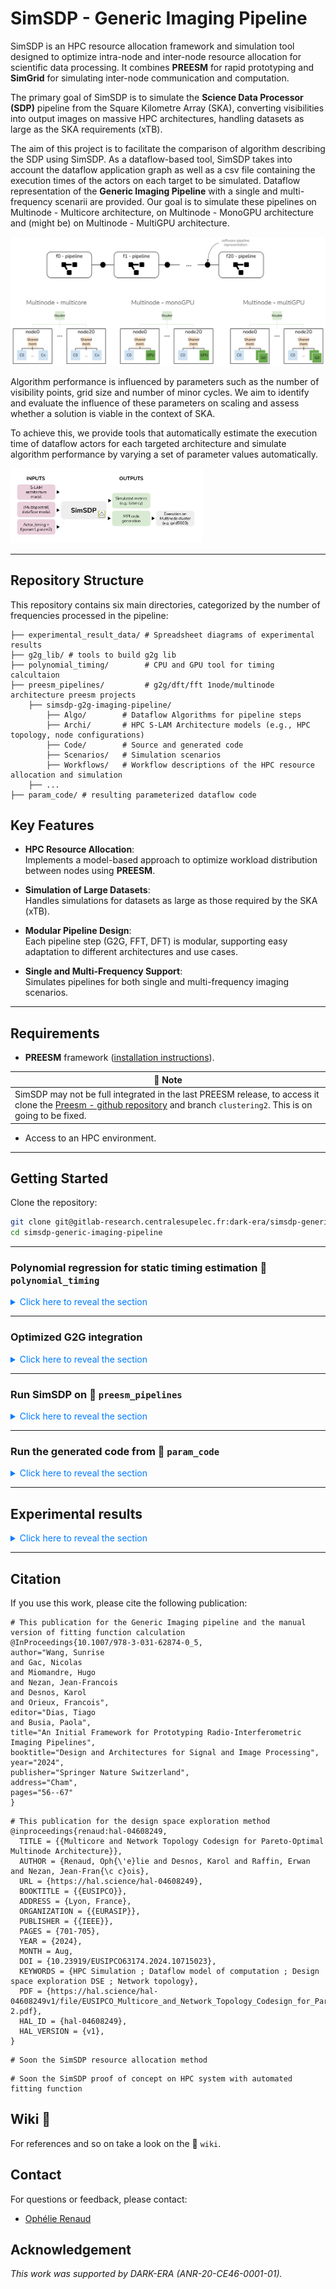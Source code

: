 # SimSDP - Generic Imaging Pipeline

SimSDP is an HPC resource allocation framework and simulation tool designed to optimize intra-node and inter-node resource allocation for scientific data processing. It combines **PREESM** for rapid prototyping and **SimGrid** for simulating inter-node communication and computation. 

The primary goal of SimSDP is to simulate the **Science Data Processor (SDP)** pipeline from the Square Kilometre Array (SKA), converting visibilities into output images on massive HPC architectures, handling datasets as large as the SKA requirements (xTB).


The aim of this project is to facilitate the comparison of algorithm describing the SDP using SimSDP.  As a dataflow-based tool, SimSDP takes into account the dataflow application graph as well as a csv file containing the execution times of the actors on each target to be simulated. Dataflow representation of  the **Generic Imaging Pipeline** with a single and multi-frequency scenarii are provided. Our goal is to simulate these pipelines on Multinode - Multicore architecture, on Multinode - MonoGPU architecture and (might be) on Multinode - MultiGPU architecture.

<img src="https://raw.githubusercontent.com/Ophelie-Renaud/simsdp-generic-imaging-pipeline/refs/heads/main/experimental_result_data/project_goal.png" style="zoom:100%;" />

Algorithm performance is influenced by parameters such as the number of visibility points, grid size and number of minor cycles. We aim to identify and evaluate the influence of these parameters on scaling and assess whether a solution is viable in the context of SKA.

To achieve this, we provide tools that automatically estimate the execution time of dataflow actors for each targeted architecture and simulate algorithm performance by varying a set of parameter values automatically.

<img src="https://raw.githubusercontent.com/Ophelie-Renaud/simsdp-generic-imaging-pipeline/refs/heads/main/experimental_result_data/project_goal2.png" style="zoom:30%;" />

---

## Repository Structure

This repository contains six main directories, categorized by the number of frequencies processed in the pipeline:

```plaintext
├── experimental_result_data/ # Spreadsheet diagrams of experimental results
├── g2g_lib/ # tools to build g2g lib
├── polynomial_timing/ 	      # CPU and GPU tool for timing calcultaion
├── preesm_pipelines/		  # g2g/dft/fft 1node/multinode architecture preesm projects
    ├── simsdp-g2g-imaging-pipeline/
        ├── Algo/        # Dataflow Algorithms for pipeline steps 
        ├── Archi/       # HPC S-LAM Architecture models (e.g., HPC topology, node configurations)
        ├── Code/        # Source and generated code
        ├── Scenarios/   # Simulation scenarios 
        ├── Workflows/   # Workflow descriptions of the HPC resource allocation and simulation
    ├── ...
├── param_code/ # resulting parameterized dataflow code
```

## Key Features

- **HPC Resource Allocation**:  
  Implements a model-based approach to optimize workload distribution between nodes using **PREESM**.
  
- **Simulation of Large Datasets**:  
  Handles simulations for datasets as large as those required by the SKA (xTB).
  
- **Modular Pipeline Design**:  
  Each pipeline step (G2G, FFT, DFT) is modular, supporting easy adaptation to different architectures and use cases.
  
- **Single and Multi-Frequency Support**:  
  Simulates pipelines for both single and multi-frequency imaging scenarios.

---

## Requirements

- **PREESM** framework ([installation instructions](https://preesm.github.io/get/)).

 | 📝 **Note**                                                   |
  | ------------------------------------------------------------ |
  | SimSDP may not be full integrated in the last PREESM release, to access it clone the [Preesm - github repository](https://github.com/preesm/preesm/) and branch `clustering2`. This is on going to be fixed. |

- Access to an HPC environment.

---

## Getting Started

Clone the repository:
```bash
git clone git@gitlab-research.centralesupelec.fr:dark-era/simsdp-generic-imaging-pipeline.git
cd simsdp-generic-imaging-pipeline
```
---

### Polynomial regression for static timing estimation :file_folder: `polynomial_timing`
<details>
    <summary style="cursor: pointer; color: #007bff;"> Click here to reveal the section </summary>
.

This section describes a method for defining actor timings using a fitting function to facilitate algorithm comparison across varying parameters. The method involves building a set of samples (stored in :file_folder:`averages`) and computing a fitting function with polynomial regression for each actor.

The original method, developed by Sunrise Wang, is a manual approach that evaluates a limited number of data samples. Details of this method can be found on the :open_book: `wiki` page :page_facing_up: **Timing Modeling Manual Method**. Once the benchmark is set up, additional instructions are available in the :file_folder:`polynomials_timing` section under **SOTA**.

The proposed automated method, which extends :page_facing_up: [S. Wang, et al.](https://hal.science/hal-04361151/file/paper_dasip24_5_wang_updated-2.pdf) work, is documented in the :file_folder:`polynomials_timing` section under **Proposed Method**.

</details>

---

### Optimized G2G integration
<details>
    <summary style="cursor: pointer; color: #007bff;"> Click here to reveal the section </summary>

| 📝 **Note**                                                   |
| ------------------------------------------------------------ |
| The **ongoing work** consists in integrating the optimized G2G version into a dataflow actor. The current one is not optimized because ...<br /><br />The optimized version consists of C++ libraries from 📄 [N. Monnier, et al.](https://hal.science/hal-03725824/document).<br /><br />The steps include: <br />✅ Build the library <br />✅ Integrate it into the project <br />⬜ Translate the original Python code into C++ <br />⬜ Encapsulate it into a dataflow actor |

##### Including G2G libraries

1. generate the *.so librarie: `cd g2g_lib` > `cmake .` > `make`, the lib.so will be built in **build** :file_folder:.

2. create `libcpu_skytosky_single.h`:

```c
#ifndef LIBCPU_SKYTOSKY_SINGLE_H
#define LIBCPU_SKYTOSKY_SINGLE_H

#ifdef __cplusplus
extern "C" {
#endif

// Déclarations des fonctions exportées
void degridding_quad_pola(void);
void dgg_init_s2s(void);
void free_params(void);
void gridding_psf(void);
void gridding_quad_pola(void);
void init(void);
void s2s_quad_pola(void);
void s2s_single_pola(void);
void get_sky2sky_matrix_v0(struct interpolation_parameters* params);
void get_sky2sky_matrix_v1(struct interpolation_parameters* params);
void get_sky2sky_matrix_v3(struct interpolation_parameters* params);

#ifdef __cplusplus
}
#endif

#endif // LIBCPU_SKYTOSKY_SINGLE_H
```
3. include header: `#include "libcpu_skytosky_single.h"`.

4. compile with the lib: `gcc -o exe main.c -libcpu_skytosky_single.so -lcpu_skytosky_single -libcpu_skytosky_single.h`.


</details>

---

### Run SimSDP on :file_folder: `preesm_pipelines`

<details>
    <summary style="cursor: pointer; color: #007bff;"> Click here to reveal the section </summary>
    .

SimSDP consists of three main steps:


- **Node-level partitioning**: Divides the dataflow graph into subgraphs, each assigned to an architecture node.
- **Thread-level partitioning**: Allocates resources for each subgraph on an architecture node.
- **Simulation**: Simulates both intra-node and inter-node behaviors.

SimSDP **has been [or is going to be] updated** to support multiple partitioning modes:

- <u>**Manual mode** (this project)</u>: Manually constructed subgraphs in the top-level graph are automatically mapped to architecture nodes.
- **Random mode**: The entire graph is partitioned among the available nodes and distributed with a random workload.
- **Balanced workload mode** (the original method, for more details see :open_book: `wiki`): The entire graph is partitioned among the available nodes and distributed with a balanced workload.

#### Simulating on <u>Multicore</u> & Multinode Architectures

##### Setup

To configure **manual mode**, follow these steps:

1. Open **PREESM** projects.
2. Navigate to `workflows/NodePartitioning.workflow`.
3. Select the `NodePartitioner` task.
4. Go to `Properties` > `Partitioning mode` :arrow_right: `manual`.

Dataflow pipelines are parameterized with moldable parameters. *(For details, see :page_facing_up: [A. Honorat, et al.](https://hal.science/hal-03752645/file/dasip22.pdf).)* This feature allows for parameter exploration, key metric simulations, and design space exploration (DSE). The moldable parameters include:

- `NUM_VIS` = {10× `NUM_BASELINES`; 15× `NUM_BASELINES`; 20× `NUM_BASELINES`; 25× `NUM_BASELINES`; 30× `NUM_BASELINES`}
  *where `NUM_BASELINES` = `NANT` × (`NANT` - 1) / 2 = 130816 (since `NANT` = 512)*
- `GRID_SIZE` = {512; 1024; 1536; 2048; 2560}
- `NUM_MINOR_CYCLE` = {50; 100; 150; 200; 250}

------

##### Single-Node Simulation

1. Launch **PREESM** and open the required project:

   - `File` > `Open Project from File System` > Browse to `simsdp_g2g_imaging_pipeline` folder.

2. Run the simulation:

   - Navigate to `Workflows/codegenMparmSelection.workflow`.
   - Right-click > `Preesm` > `Run Workflow`.
   - Select `1` or `6core.scenario`.

   :hourglass: During compilation, workflow logs will appear in the **Preesm Console**. Always check for warnings, errors, or any relevant information.

3. **Results** :bar_chart::

   - The generated **C code** and **moldable parameter logs** are located in the `/Code/generated/` directory.

------

##### Multi-Node Simulation

1. Launch **PREESM** and open the required project:

   - `File` > `Open Project from File System` > Browse to `simsdp_g2g_imaging_pipeline_nfreq` folder.

2. Run the simulation:

   - Navigate to `Workflows/codegen.workflow`.
   - Right-click > `Preesm` > `Run Workflow`.
   - Select `hypervisor.workflow`.

   :hourglass: During compilation, workflow logs will appear in the **Preesm Console**. Always check for warnings, errors, or any relevant information.

3. **Results** :bar_chart::

   - **Intermediate dataflow graphs**: Located in `/Algo/generated/`.
   - **Generated C code**: Found in `/Code/generated/`.
   - **Simulated data**: Stored in the `/Simulation/` directory.

4. **Further Analysis**:

   - A **Python notebook** is provided for analyzing simulation results.
   - Open `jupyter notebook` and load *SimSDPproject/SimulationAnalysis.ipynb*.
   - Ensure the required **CSV files** are accessible in the reading path.
   - Execute the notebook cells to visualize trends from the simulated data.

</details>

---

### Run the generated code from :file_folder: `param_code`
<details>
    <summary style="cursor: pointer; color: #007bff;"> Click here to reveal the section </summary>

##### Basic execution

<details>
    <summary style="cursor: pointer; color: #007bff;"> Click here to reveal the section </summary>

1. install the requirements:

```bash
sudo apt-get install libfftw3-dev

#BLAS
sudo apt-get install libblas-dev

#LAPACK
sudo apt-get install liblapack-dev
sudo apt-get install liblapacke-dev

#notebook to visualize
sudo apt-get install python3-pip
sudo apt install jupyter-notebook

#ASTROPY
sudo apt install python3-astropy
 
check: python3 -c "import astropy; print(astropy.__version__)"
```
2. Download [GLEAM](https://nasext-vaader.insa-rennes.fr/ietr-vaader/preesm/assets/sep_data.zip) (or whatever dataset).

3. copy past the data in Code/data/ folder. If it doesn't exist create a folder output/small/ inside.

4. Run the code and wait till your prompt display: `Process finished with exit code 0`.
    (It could be long depending on the **NUM_MAJOR_CYCLE** and the **NUM_MINOR_CYCLE**).

5. On CLion, for the CPU version, run the CMakeList.txt, build :hammer: and Run  the code :arrow_forward:.
  - Still on CLion, for GPU version, configure CMake:

    - install nvcc `sudo apt install nvidia-cuda-toolkit`, check the install `nvcc --version`.

    - Settings :gear:>Build, Execution, Deployment > CMake, add profile :heavy_plus_sign:, name `GIP_GPU`, CMake option `-DCMAKE_CUDA_COMPILER=/usr/local/cuda/bin/nvcc` (if you use the emulator: option `-DUSE_CUDA_EMULATOR=ON`, the emulator only allows you to check that the code is functional, execution will be slower than on a GPU).

</details>

---

##### Automating generated code execution varying parameter

| 📝 **Note**                                                   |
| ------------------------------------------------------------ |
| The **ongoing work** consists in scripting generated code execution varying parameter value (considering that the scheduling will not vary). the optimized G2G version into a dataflow actor. The current one is not optimized because ...<br /><br />The optimized version consists of C++ libraries from N. Monnier.<br /><br />The steps include: <br />✅ Provide a script to compile generated code and store result (execution time) in log files<br />✅ Identify the generated code change in order to pass argument to facilitate parameter variation <br />⬜ Provide parametrized code for g2g,dft,fft pipeline (1 node) <br />⬜ Provide parametrized code for g2g,dft,fft pipeline (6 nodes) |

1. copy past generated code in folder `param_code`.
2. Apply some change:
     - preesm_gen.h:
        ```c
        typedef struct {
            int num_vis;
            int grid_size;
            int num_minor_cycle;
        } ThreadArgs;
        ```
    - main.c
		```c
        unsigned int launch(unsigned int core_id, pthread_t *thread, void* (*start_routine)(void*), void* arg) {
        ...
      pthread_create(thread, &attr, start_routine, arg);
      ...
      int main(int argc, char *argv[]) {
    	// Vérification du nombre d'arguments passés
    	if (argc != 4) {
    	printf("Usage: %s <NUM_VIS> <GRID_SIZE> <NUM_MINOR_CYCLE>\n", argv[0]);
    	return 1;
    	}
        // Récupérer les paramètres passés
        int NUM_VIS = atoi(argv[1]);
        int GRID_SIZE = atoi(argv[2]);
        int NUM_MINOR_CYCLE = atoi(argv[3]);
      
        ThreadArgs args;
        args.num_vis = NUM_VIS;
        args.grid_size = GRID_SIZE;
        args.num_minor_cycle = NUM_MINOR_CYCLE;
        ...
        if (launch(CORE_ID[i], &coreThreads[i], coreThreadComputations[i],&args)) {
      ```
    - core0.c etc...:
        ```c
        ThreadArgs* args = (ThreadArgs*) arg;  // Conversion du pointeur void* en ThreadArgs*
        int num_vis = args->num_vis;
        int grid_size = args->grid_size;
        int num_minor_cycle = args->num_minor_cycle;
    	# and replace all "int/*NUM_VIS*/" -->num_vis
        ```
3. run the script : `./run_experiments.sh` that will generate a log file with measured execution time in `log_execution_time.txt`

---

##### Visualizing the outut

<details>
    <summary style="cursor: pointer; color: #007bff;"> Click here to reveal the section </summary>

At this stage verify that your output folder contains files such as :"cycle_0_clean_psf.csv"

```bash
#Convert CSV files into fits files
python3 csvtoimage_all.py output/small/ fits/ ,

#install ds9
sudo apt install saods9

#Run
ds9 *.fits -lock frame wcs -zoom to fit
```
Filter: `/path to sep/ska_sep_preesm/Code/data/fits/*fits`

To reveal the contrasts:

- Color > Matplotlib > turbo (recommended by Sunrise)
- Color > Matplotlib > viridis / inferno (most popular in astro-papers)

![](https://github.com/Ophelie-Renaud/Imaging/blob/main/DS9_g2g_example1.png?raw=true)
</details>

</details>

---

## Experimental results

<details>
    <summary style="cursor: pointer; color: #007bff;"> Click here to reveal the section </summary>
.

How to retrieve the following results: `pip install scikit-learn` then `cd experimental_result_data/` > `python plot_simulation`.

| Pipeline        | Architecture            | SimSDP      |
| --------------- | ----------------------- | ----------- |
| G2G - ~~Clean~~ | 6 core CPU x86 - 1 node | semi-manual |

![](https://raw.githubusercontent.com/Ophelie-Renaud/simsdp-generic-imaging-pipeline/refs/heads/main/experimental_result_data/3D_comparison_g2g.png)

| 📝 **Analysis**                                               |
| ------------------------------------------------------------ |
| The **G2G** pipeline execution time scales with `GRID_SIZE` and `NUM_VIS`, following the complexity:  <br />Our method achieves a **RMSE of X**, improving over SOTA by better capturing real execution behavior. |

$$O(2n^2_g \log_2 n_g + 2n_v (n_{gk} + n_{dgk}))$$

Where:
-  $$n_g$$  is the number of grid points,
-  $$n_v$$  is the number of visibilities,
-  $$n_{gk}$$  is the size of the gridding kernel,
-  $$n_{dgk}$$ is the support size of the de-gridding kernel.




[ToDo]: feed with polynomial timings.

| Pipeline       | Architecture            | SimSDP      |
| -------------- | ----------------------- | ----------- |
| DFT- ~~Clean~~ | 6 core CPU x86 - 1 node | semi-manual |

![](https://raw.githubusercontent.com/Ophelie-Renaud/simsdp-generic-imaging-pipeline/refs/heads/main/experimental_result_data/simulation_dft.png)

| 📝 **Analysis**                                               |
| ------------------------------------------------------------ |
| The **DFT** pipeline execution time scales with `NUM_VIS`, following the complexity:  <br />Our method achieves a **RMSE of X**, improving over SOTA by better capturing real execution behavior. |

$$O(n^2_g \log_2 n_g + n_v  n_{gk})$$

Where:
-  $$n_g$$  is the number of grid points,
-  $$n_v$$  is the number of visibilities,
-  $$n_{gk}$$  is the size of the gridding kernel,
-  $$n_{dgk}$$ is the support size of the de-gridding kernel.

| Pipeline       | Architecture            | SimSDP      |
| -------------- | ----------------------- | ----------- |
| FFT- ~~Clean~~ | 6 core CPU x86 - 1 node | semi-manual |

![](https://raw.githubusercontent.com/Ophelie-Renaud/simsdp-generic-imaging-pipeline/refs/heads/main/experimental_result_data/simulation_fft.png)

| 📝 **Analysis**                                               |
| ------------------------------------------------------------ |
| The **FFT** pipeline execution time scales with `NUM_VIS`, following the complexity:  <br />Our method achieves a **RMSE of X**, improving over SOTA by better capturing real execution behavior. |

$$O(n^2_g \log_2 n_g + n_v  n_{dgk})$$

Where:
-  $$n_g$$  is the number of grid points,
-  $$n_v$$  is the number of visibilities,
-  $$n_{gk}$$  is the size of the gridding kernel,
-  $$n_{dgk}$$ is the support size of the de-gridding kernel.

| Pipeline    | Architecture            | SimSDP      |
| ----------- | ----------------------- | ----------- |
| G2G - Clean | 6 core CPU x86 - 1 node | semi-manual |

![](https://raw.githubusercontent.com/Ophelie-Renaud/simsdp-generic-imaging-pipeline/refs/heads/main/experimental_result_data/3D_comparison_g2g_clean.png)

| 📝 **Analysis**                                               |
| ------------------------------------------------------------ |
| The **DFT** pipeline execution time scales with `NUM_VIS`, following the complexity:  <br />Our method achieves a **RMSE of X**, improving over SOTA by better capturing real execution behavior. |

$$O(n^2_g + n_m  n_p)$$

Where:
-  $$n_g$$  is the number of grid points,
-  $$n_m$$  is the number of minor cycle,
-  $$n_p$$  is the support of the PSF,

</details>



---

## Citation

If you use this work, please cite the following publication:

```plaintext
# This publication for the Generic Imaging pipeline and the manual version of fitting function calculation
@InProceedings{10.1007/978-3-031-62874-0_5,
author="Wang, Sunrise
and Gac, Nicolas
and Miomandre, Hugo
and Nezan, Jean-Francois
and Desnos, Karol
and Orieux, Francois",
editor="Dias, Tiago
and Busia, Paola",
title="An Initial Framework for Prototyping Radio-Interferometric Imaging Pipelines",
booktitle="Design and Architectures for Signal and Image Processing",
year="2024",
publisher="Springer Nature Switzerland",
address="Cham",
pages="56--67"
}
```

```plaintext
# This publication for the design space exploration method
@inproceedings{renaud:hal-04608249,
  TITLE = {{Multicore and Network Topology Codesign for Pareto-Optimal Multinode Architecture}},
  AUTHOR = {Renaud, Oph{\'e}lie and Desnos, Karol and Raffin, Erwan and Nezan, Jean-Fran{\c c}ois},
  URL = {https://hal.science/hal-04608249},
  BOOKTITLE = {{EUSIPCO}},
  ADDRESS = {Lyon, France},
  ORGANIZATION = {{EURASIP}},
  PUBLISHER = {{IEEE}},
  PAGES = {701-705},
  YEAR = {2024},
  MONTH = Aug,
  DOI = {10.23919/EUSIPCO63174.2024.10715023},
  KEYWORDS = {HPC Simulation ; Dataflow model of computation ; Design space exploration DSE ; Network topology},
  PDF = {https://hal.science/hal-04608249v1/file/EUSIPCO_Multicore_and_Network_Topology_Codesign_for_Pareto_Optimal_Multinode_Architecture-2.pdf},
  HAL_ID = {hal-04608249},
  HAL_VERSION = {v1},
}
```

```plaintext
# Soon the SimSDP resource allocation method
```

```plaintext
# Soon the SimSDP proof of concept on HPC system with automated fitting function
```

## Wiki :open_book:

For references and so on take a look on the :open_book: `wiki`.

## Contact  

For questions or feedback, please contact:  
- [Ophélie Renaud](mailto:ophelie.renaud@ens-paris-saclay.fr)

## Acknowledgement

*This work was supported by DARK-ERA (ANR-20-CE46-0001-01).*

